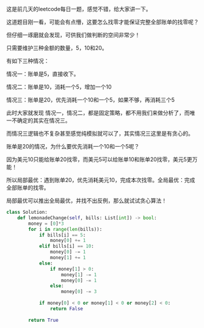 这是前几天的leetcode每日一题，感觉不错，给大家讲一下。

这道题目刚一看，可能会有点懵，这要怎么找零才能保证完整全部账单的找零呢？

但仔细一琢磨就会发现，可供我们做判断的空间非常少！

只需要维护三种金额的数量，5，10和20。

有如下三种情况：

情况一：账单是5，直接收下。

情况二：账单是10，消耗一个5，增加一个10

情况三：账单是20，优先消耗一个10和一个5，如果不够，再消耗三个5

此时大家就发现 情况一，情况二，都是固定策略，都不用我们来做分析了，而唯一不确定的其实在情况三。

而情况三逻辑也不复杂甚至感觉纯模拟就可以了，其实情况三这里是有贪心的。

账单是20的情况，为什么要优先消耗一个10和一个5呢？

因为美元10只能给账单20找零，而美元5可以给账单10和账单20找零，美元5更万能！

所以局部最优：遇到账单20，优先消耗美元10，完成本次找零。全局最优：完成全部账单的找零。

局部最优可以推出全局最优，并找不出反例，那么就试试贪心算法！

```python
class Solution:
    def lemonadeChange(self, bills: List[int]) -> bool:
        money = [0]*3
        for i in range(len(bills)):
            if bills[i] == 5:
                money[0] += 1
            elif bills[i] == 10:
                money[0] -= 1
                money[1] += 1
            else:
                if money[1] > 0:
                    money[1] -= 1
                    money[0] -= 1
                else:
                    money[0] -= 3
            
            if money[0] < 0 or money[1] < 0 or money[2] < 0:
                return False
        
        return True
```
